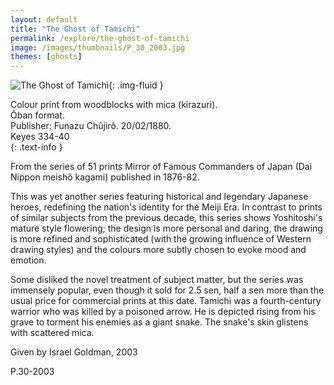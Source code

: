 ```yaml
---
layout: default
title: "The Ghost of Tamichi"
permalink: /explore/the-ghost-of-tamichi
image: /images/thumbnails/P_30_2003.jpg
themes: [ghosts]
---
```


![The Ghost of Tamichi]({{site.baseurl}}/images/P_30_2003.jpg){: .img-fluid }

Colour print from woodblocks with mica (kirazuri).   
Ôban format.  
Publisher: Funazu Chûjirô. 20/02/1880.  
Keyes 334-40  
{: .text-info }

From the series of 51 prints Mirror  of Famous Commanders of Japan
(Dai Nippon meishô
kagami) published in 1876-82.

This was yet another series featuring historical and legendary Japanese heroes, redefining the
nation's identity for the Meiji Era. In contrast to prints of similar
subjects from the previous decade, this series shows Yoshitoshi's
mature style flowering; the design is more personal and daring,
the drawing is more refined and sophisticated (with the growing
influence of Western drawing styles) and the colours more subtly
chosen to evoke mood and emotion.

Some disliked the novel treatment
of subject matter, but the series was immensely popular, even though
it sold for 2.5 sen, half a sen more than the
usual price for commercial prints at this date.
Tamichi was a fourth-century
warrior who was killed by a poisoned arrow. He is depicted rising
from his grave to torment his enemies as a giant snake. The snake's
skin glistens with scattered mica.

Given by Israel Goldman, 2003

P.30-2003

